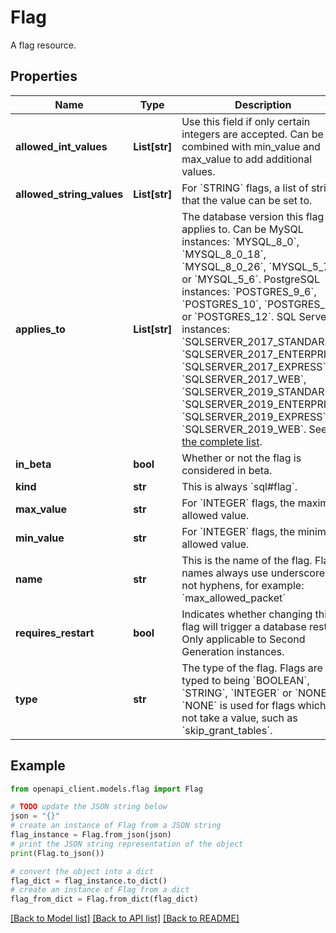 # Flag

A flag resource.

## Properties

Name | Type | Description | Notes
------------ | ------------- | ------------- | -------------
**allowed_int_values** | **List[str]** | Use this field if only certain integers are accepted. Can be combined with min_value and max_value to add additional values. | [optional] 
**allowed_string_values** | **List[str]** | For &#x60;STRING&#x60; flags, a list of strings that the value can be set to. | [optional] 
**applies_to** | **List[str]** | The database version this flag applies to. Can be MySQL instances: &#x60;MYSQL_8_0&#x60;, &#x60;MYSQL_8_0_18&#x60;, &#x60;MYSQL_8_0_26&#x60;, &#x60;MYSQL_5_7&#x60;, or &#x60;MYSQL_5_6&#x60;. PostgreSQL instances: &#x60;POSTGRES_9_6&#x60;, &#x60;POSTGRES_10&#x60;, &#x60;POSTGRES_11&#x60; or &#x60;POSTGRES_12&#x60;. SQL Server instances: &#x60;SQLSERVER_2017_STANDARD&#x60;, &#x60;SQLSERVER_2017_ENTERPRISE&#x60;, &#x60;SQLSERVER_2017_EXPRESS&#x60;, &#x60;SQLSERVER_2017_WEB&#x60;, &#x60;SQLSERVER_2019_STANDARD&#x60;, &#x60;SQLSERVER_2019_ENTERPRISE&#x60;, &#x60;SQLSERVER_2019_EXPRESS&#x60;, or &#x60;SQLSERVER_2019_WEB&#x60;. See [the complete list](/sql/docs/mysql/admin-api/rest/v1/SqlDatabaseVersion). | [optional] 
**in_beta** | **bool** | Whether or not the flag is considered in beta. | [optional] 
**kind** | **str** | This is always &#x60;sql#flag&#x60;. | [optional] 
**max_value** | **str** | For &#x60;INTEGER&#x60; flags, the maximum allowed value. | [optional] 
**min_value** | **str** | For &#x60;INTEGER&#x60; flags, the minimum allowed value. | [optional] 
**name** | **str** | This is the name of the flag. Flag names always use underscores, not hyphens, for example: &#x60;max_allowed_packet&#x60; | [optional] 
**requires_restart** | **bool** | Indicates whether changing this flag will trigger a database restart. Only applicable to Second Generation instances. | [optional] 
**type** | **str** | The type of the flag. Flags are typed to being &#x60;BOOLEAN&#x60;, &#x60;STRING&#x60;, &#x60;INTEGER&#x60; or &#x60;NONE&#x60;. &#x60;NONE&#x60; is used for flags which do not take a value, such as &#x60;skip_grant_tables&#x60;. | [optional] 

## Example

```python
from openapi_client.models.flag import Flag

# TODO update the JSON string below
json = "{}"
# create an instance of Flag from a JSON string
flag_instance = Flag.from_json(json)
# print the JSON string representation of the object
print(Flag.to_json())

# convert the object into a dict
flag_dict = flag_instance.to_dict()
# create an instance of Flag from a dict
flag_from_dict = Flag.from_dict(flag_dict)
```
[[Back to Model list]](../README.md#documentation-for-models) [[Back to API list]](../README.md#documentation-for-api-endpoints) [[Back to README]](../README.md)


